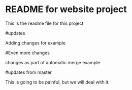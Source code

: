 # README for website project

This is the readme file for this project

#updates

Adding changes for example

#Even more changes

changes as part of automatic merge example

#updates from master

This is going to be painful, but we will deal with it.
